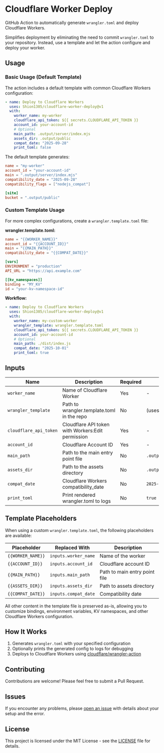 # Cloudflare Worker Deploy

GitHub Action to automatically generate `wrangler.toml` and deploy Cloudflare Workers.

Simplifies deployment by eliminating the need to commit `wrangler.toml` to your repository. Instead, use a template and let the action configure and deploy your worker.

## Usage

### Basic Usage (Default Template)

The action includes a default template with common Cloudflare Workers configuration:

```yaml
- name: Deploy to Cloudflare Workers
  uses: Shion1305/cloudflare-worker-deploy@v1
  with:
    worker_name: my-worker
    cloudflare_api_token: ${{ secrets.CLOUDFLARE_API_TOKEN }}
    account_id: your-account-id
    # Optional
    main_path: .output/server/index.mjs
    assets_dir: .output/public
    compat_date: "2025-09-28"
    print_toml: false
```

The default template generates:

```toml
name = "my-worker"
account_id = "your-account-id"
main = ".output/server/index.mjs"
compatibility_date = "2025-09-28"
compatibility_flags = ["nodejs_compat"]

[site]
bucket = ".output/public"
```

### Custom Template Usage

For more complex configurations, create a `wrangler.template.toml` file:

**wrangler.template.toml:**

```toml
name = "{{WORKER_NAME}}"
account_id = "{{ACCOUNT_ID}}"
main = "{{MAIN_PATH}}"
compatibility_date = "{{COMPAT_DATE}}"

[vars]
ENVIRONMENT = "production"
API_URL = "https://api.example.com"

[[kv_namespaces]]
binding = "MY_KV"
id = "your-kv-namespace-id"
```

**Workflow:**

```yaml
- name: Deploy to Cloudflare Workers
  uses: Shion1305/cloudflare-worker-deploy@v1
  with:
    worker_name: my-custom-worker
    wrangler_template: wrangler.template.toml
    cloudflare_api_token: ${{ secrets.CLOUDFLARE_API_TOKEN }}
    account_id: your-account-id
    # Optional
    main_path: ./dist/index.js
    compat_date: "2025-10-01"
    print_toml: true
```

## Inputs

| Name | Description | Required | Default |
|------|-------------|----------|---------|
| `worker_name` | Name of Cloudflare Worker | Yes | - |
| `wrangler_template` | Path to wrangler.template.toml in the repo | No | (uses default) |
| `cloudflare_api_token` | Cloudflare API token with Workers:Edit permission | Yes | - |
| `account_id` | Cloudflare Account ID | Yes | - |
| `main_path` | Path to the main entry point file | No | `.output/server/index.mjs` |
| `assets_dir` | Path to the assets directory | No | `.output/public` |
| `compat_date` | Cloudflare Workers compatibility_date | No | `2025-09-28` |
| `print_toml` | Print rendered wrangler.toml to logs | No | `true` |

## Template Placeholders

When using a custom `wrangler.template.toml`, the following placeholders are available:

| Placeholder | Replaced With | Description |
|-------------|---------------|-------------|
| `{{WORKER_NAME}}` | `inputs.worker_name` | Name of the worker |
| `{{ACCOUNT_ID}}` | `inputs.account_id` | Cloudflare account ID |
| `{{MAIN_PATH}}` | `inputs.main_path` | Path to main entry point file |
| `{{ASSETS_DIR}}` | `inputs.assets_dir` | Path to assets directory |
| `{{COMPAT_DATE}}` | `inputs.compat_date` | Compatibility date |

All other content in the template file is preserved as-is, allowing you to customize bindings, environment variables, KV namespaces, and other Cloudflare Workers configuration.

## How It Works

1. Generates `wrangler.toml` with your specified configuration
2. Optionally prints the generated config to logs for debugging
3. Deploys to Cloudflare Workers using [cloudflare/wrangler-action](https://github.com/cloudflare/wrangler-action)

## Contributing

Contributions are welcome! Please feel free to submit a Pull Request.

## Issues

If you encounter any problems, please [open an issue](https://github.com/Shion1305/cloudflare-worker-deploy/issues) with details about your setup and the error.

## License

This project is licensed under the MIT License - see the [LICENSE](LICENSE) file for details.
